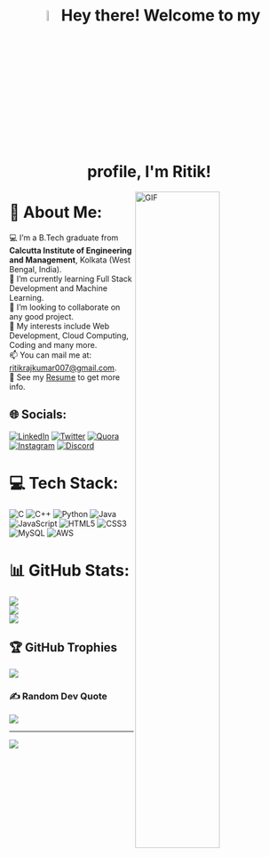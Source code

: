 <h1 align="center"> <img alt="GIF" width="7%" src="https://i.pinimg.com/originals/51/12/5d/51125d9904b0aab078e2f7d0cbf37d8a.gif"> Hey there! Welcome to my profile, I'm Ritik! </h1>
<img align="right" alt="GIF" width="55%" src="https://i.pinimg.com/originals/0b/5c/c0/0b5cc024841accd9a31a7b2daeb0e57b.gif"/>

# 💫 About Me:
💻 I’m a B.Tech graduate from <b>Calcutta Institute of Engineering and Management</b>, Kolkata (West Bengal, India).<br>
🌱 I’m currently learning Full Stack Development and Machine Learning.<br>
👯 I’m looking to collaborate on any good project.<br>
🤔 My interests include Web Development, Cloud Computing, Coding and many more.<br>📫 You can mail me at: ritikrajkumar007@gmail.com.<br>
📝 See my [Resume](https://drive.google.com/file/d/1187faUL6DoYRE6RU2XFlquFLaO371tIw/view?usp=drive_link) to get more info.

## 🌐 Socials:
[![LinkedIn](https://img.shields.io/badge/LinkedIn-%230077B5.svg?logo=linkedin&logoColor=white)](https://linkedin.com/in/ritikrajkumar)
[![Twitter](https://img.shields.io/badge/Twitter-%231DA1F2.svg?logo=Twitter&logoColor=white)](https://twitter.com/ritikrkumar)
[![Quora](https://img.shields.io/badge/Quora-%23B92B27.svg?logo=Quora&logoColor=white)](https://www.quora.com/profile/Ritik-Gupta-94)
[![Instagram](https://img.shields.io/badge/Instagram-%23E4405F.svg?logo=Instagram&logoColor=white)](https://instagram.com/ritik.ev)
[![Discord](https://img.shields.io/badge/Discord-%237289DA.svg?logo=discord&logoColor=white)](https://discordapp.com/users/651095657595011075) 


# 💻 Tech Stack:
![C](https://img.shields.io/badge/c-%2300599C.svg?style=for-the-badge&logo=c&logoColor=white)
![C++](https://img.shields.io/badge/c++-%2300599C.svg?style=for-the-badge&logo=c%2B%2B&logoColor=white)
![Python](https://img.shields.io/badge/python-3670A0?style=for-the-badge&logo=python&logoColor=ffdd54)
![Java](https://img.shields.io/badge/java-%23ED8B00.svg?style=for-the-badge&logo=java&logoColor=white)
![JavaScript](https://img.shields.io/badge/javascript-%23323330.svg?style=for-the-badge&logo=javascript&logoColor=%23F7DF1E)
![HTML5](https://img.shields.io/badge/html5-%23E34F26.svg?style=for-the-badge&logo=html5&logoColor=white)
![CSS3](https://img.shields.io/badge/css3-%231572B6.svg?style=for-the-badge&logo=css3&logoColor=white)
![MySQL](https://img.shields.io/badge/mysql-%2300f.svg?style=for-the-badge&logo=mysql&logoColor=white)
![AWS](https://img.shields.io/badge/AWS-%23FF9900.svg?style=for-the-badge&logo=amazon-aws&logoColor=white)

# 📊 GitHub Stats:
![](https://github-readme-stats.vercel.app/api?username=ritikrajkumar&theme=dark&hide_border=false&include_all_commits=false&count_private=true)<br/>
![](https://github-readme-streak-stats.herokuapp.com/?user=ritikrajkumar&theme=dark&hide_border=false)<br/>
![](https://github-readme-stats.vercel.app/api/top-langs/?username=ritikrajkumar&theme=dark&hide_border=false&include_all_commits=true&count_private=true&layout=compact)

## 🏆 GitHub Trophies
![](https://github-profile-trophy.vercel.app/?username=ritikrajkumar&theme=darkhub&no-frame=false&no-bg=true&margin-w=4)

### ✍️ Random Dev Quote
![](https://quotes-github-readme.vercel.app/api?type=horizontal&theme=radical)

---
[![](https://visitcount.itsvg.in/api?id=ritikrajkumar&icon=0&color=0)](https://visitcount.itsvg.in)
